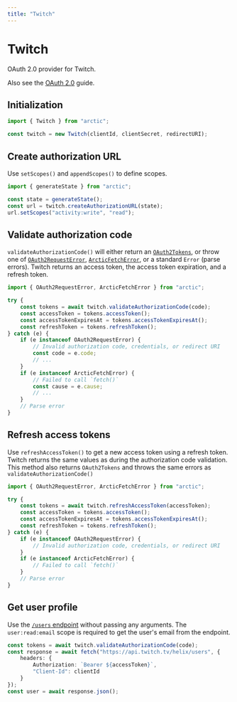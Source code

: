 ```yaml
---
title: "Twitch"
---
```


# Twitch

OAuth 2.0 provider for Twitch.

Also see the [OAuth 2.0](/guides/oauth2) guide.

## Initialization

```ts
import { Twitch } from "arctic";

const twitch = new Twitch(clientId, clientSecret, redirectURI);
```

## Create authorization URL

Use `setScopes()` and `appendScopes()` to define scopes.

```ts
import { generateState } from "arctic";

const state = generateState();
const url = twitch.createAuthorizationURL(state);
url.setScopes("activity:write", "read");
```

## Validate authorization code

`validateAuthorizationCode()` will either return an [`OAuth2Tokens`](/reference/OAuth2Tokens), or throw one of [`OAuth2RequestError`](/reference/OAuth2RequestError), [`ArcticFetchError`](/reference/ArcticFetchError), or a standard `Error` (parse errors). Twitch returns an access token, the access token expiration, and a refresh token.

```ts
import { OAuth2RequestError, ArcticFetchError } from "arctic";

try {
	const tokens = await twitch.validateAuthorizationCode(code);
	const accessToken = tokens.accessToken();
	const accessTokenExpiresAt = tokens.accessTokenExpiresAt();
	const refreshToken = tokens.refreshToken();
} catch (e) {
	if (e instanceof OAuth2RequestError) {
		// Invalid authorization code, credentials, or redirect URI
		const code = e.code;
		// ...
	}
	if (e instanceof ArcticFetchError) {
		// Failed to call `fetch()`
		const cause = e.cause;
		// ...
	}
	// Parse error
}
```

## Refresh access tokens

Use `refreshAccessToken()` to get a new access token using a refresh token. Twitch returns the same values as during the authorization code validation. This method also returns `OAuth2Tokens` and throws the same errors as `validateAuthorizationCode()`

```ts
import { OAuth2RequestError, ArcticFetchError } from "arctic";

try {
	const tokens = await twitch.refreshAccessToken(accessToken);
	const accessToken = tokens.accessToken();
	const accessTokenExpiresAt = tokens.accessTokenExpiresAt();
	const refreshToken = tokens.refreshToken();
} catch (e) {
	if (e instanceof OAuth2RequestError) {
		// Invalid authorization code, credentials, or redirect URI
	}
	if (e instanceof ArcticFetchError) {
		// Failed to call `fetch()`
	}
	// Parse error
}
```

## Get user profile

Use the [`/users` endpoint](https://dev.twitch.tv/docs/api/reference/#get-users) without passing any arguments. The `user:read:email` scope is required to get the user's email from the endpoint.

```ts
const tokens = await twitch.validateAuthorizationCode(code);
const response = await fetch("https://api.twitch.tv/helix/users", {
	headers: {
		Authorization: `Bearer ${accessToken}`,
		"Client-Id": clientId
	}
});
const user = await response.json();
```

